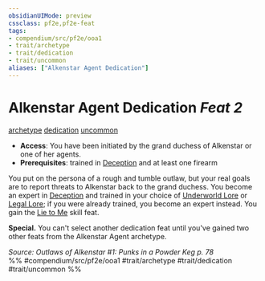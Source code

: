 ```yaml
---
obsidianUIMode: preview
cssclass: pf2e,pf2e-feat
tags:
- compendium/src/pf2e/ooa1
- trait/archetype
- trait/dedication
- trait/uncommon
aliases: ["Alkenstar Agent Dedication"]
---
```

# Alkenstar Agent Dedication  *Feat 2*  
[archetype](../../rules/traits/archetype.md)  [dedication](../../rules/traits/dedication.md)  [uncommon](../../rules/traits/uncommon.md)  

- **Access**: You have been initiated by the grand duchess of Alkenstar or one of her agents.
- **Prerequisites**: trained in [Deception](../skills.md#Deception) and at least one firearm

You put on the persona of a rough and tumble outlaw, but your real goals are to report threats to Alkenstar back to the grand duchess. You become an expert in [Deception](../skills.md#Deception) and trained in your choice of [Underworld Lore](../skills.md#Lore) or [Legal Lore](../skills.md#Lore); if you were already trained, you become an expert instead. You gain the [Lie to Me](lie-to-me.md) skill feat.

**Special.** You can't select another dedication feat until you've gained two other feats from the Alkenstar Agent archetype.

*Source: Outlaws of Alkenstar #1: Punks in a Powder Keg p. 78*  
%% #compendium/src/pf2e/ooa1 #trait/archetype #trait/dedication #trait/uncommon %%
